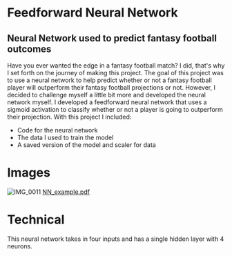 # Feedforward Neural Network
## Neural Network used to predict fantasy football outcomes

Have you ever wanted the edge in a fantasy football match? I did, that's why I set forth on the journey of making this project. The goal of this project was to use a neural network to help predict whether or not a fantasy football player will outperform their fantasy football projections or not. However, I decided to challenge myself a little bit more and developed the neural network myself. I developed a feedforward neural network that uses a sigmoid activation to classify whether or not a player is going to outperform their projection. With this project I included:

* Code for the neural network
* The data I used to train the model
* A saved version of the model and scaler for data

# Images

![IMG_0011](https://github.com/user-attachments/assets/8c300cf6-5011-4c98-b5a5-b911ccccddd5)
[NN_example.pdf](https://github.com/user-attachments/files/16738936/NN_example.pdf)



# Technical
This neural network takes in four inputs and has a single hidden layer with 4 neurons. 




